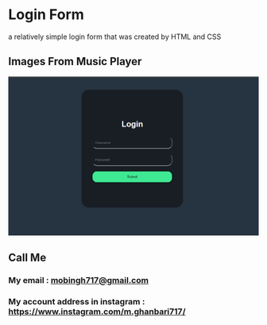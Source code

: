 # Login Form
a relatively simple login form that was created by HTML and CSS

## Images From Music Player
![login Form](photo.png)


## Call Me

### My email : mobingh717@gmail.com

### My account address in instagram : https://www.instagram.com/m.ghanbari717/
